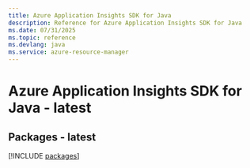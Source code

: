 ```yaml
---
title: Azure Application Insights SDK for Java
description: Reference for Azure Application Insights SDK for Java
ms.date: 07/31/2025
ms.topic: reference
ms.devlang: java
ms.service: azure-resource-manager
---
```

# Azure Application Insights SDK for Java - latest
## Packages - latest
[!INCLUDE [packages](application-insights-index.md)]